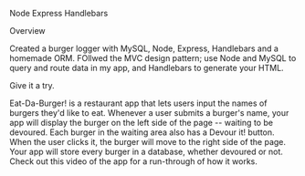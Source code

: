 Node Express Handlebars


Overview

Created a burger logger with MySQL, Node, Express, Handlebars and a homemade ORM. FOllwed the MVC design pattern; use Node and MySQL to query and route data in my app, and Handlebars to generate your HTML.


Give it a try.

Eat-Da-Burger! is a restaurant app that lets users input the names of burgers they'd like to eat.
Whenever a user submits a burger's name, your app will display the burger on the left side of the page -- waiting to be devoured.
Each burger in the waiting area also has a Devour it! button. When the user clicks it, the burger will move to the right side of the page.
Your app will store every burger in a database, whether devoured or not.
Check out this video of the app for a run-through of how it works.
